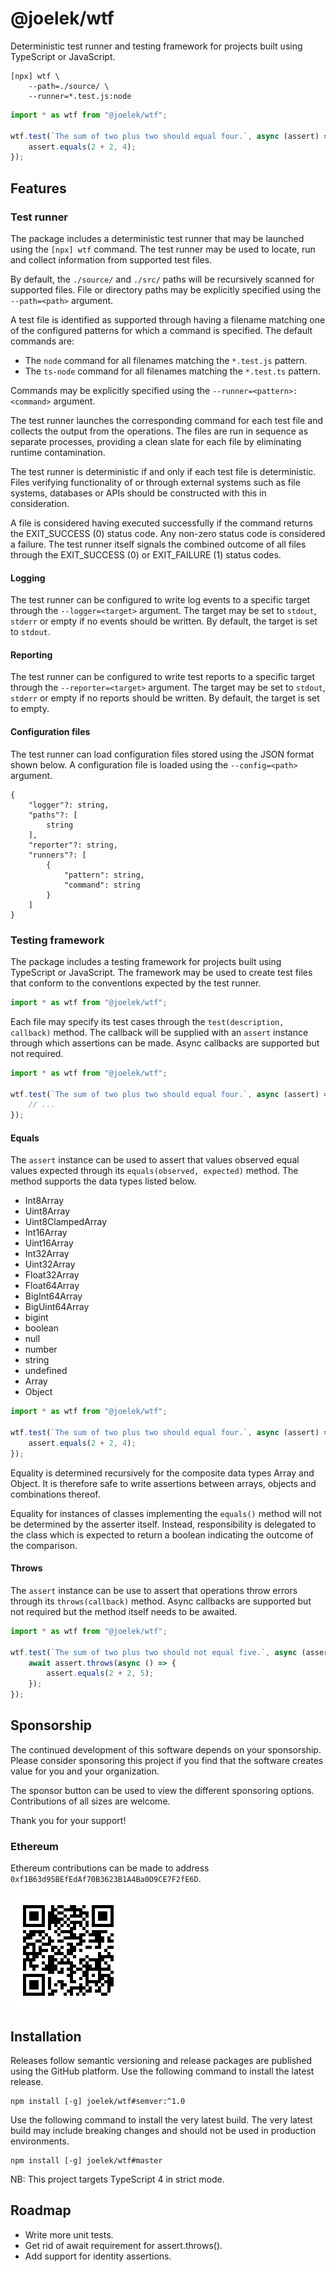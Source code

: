 # @joelek/wtf

Deterministic test runner and testing framework for projects built using TypeScript or JavaScript.

```
[npx] wtf \
	--path=./source/ \
	--runner=*.test.js:node
```

```ts
import * as wtf from "@joelek/wtf";

wtf.test(`The sum of two plus two should equal four.`, async (assert) => {
	assert.equals(2 + 2, 4);
});
```

## Features

### Test runner

The package includes a deterministic test runner that may be launched using the `[npx] wtf` command. The test runner may be used to locate, run and collect information from supported test files.

By default, the `./source/` and `./src/` paths will be recursively scanned for supported files. File or directory paths may be explicitly specified using the `--path=<path>` argument.

A test file is identified as supported through having a filename matching one of the configured patterns for which a command is specified. The default commands are:

* The `node` command for all filenames matching the `*.test.js` pattern.
* The `ts-node` command for all filenames matching the `*.test.ts` pattern.

Commands may be explicitly specified using the `--runner=<pattern>:<command>` argument.

The test runner launches the corresponding command for each test file and collects the output from the operations. The files are run in sequence as separate processes, providing a clean slate for each file by eliminating runtime contamination.

The test runner is deterministic if and only if each test file is deterministic. Files verifying functionality of or through external systems such as file systems, databases or APIs should be constructed with this in consideration.

A file is considered having executed successfully if the command returns the EXIT_SUCCESS (0) status code. Any non-zero status code is considered a failure. The test runner itself signals the combined outcome of all files through the EXIT_SUCCESS (0) or EXIT_FAILURE (1) status codes.

#### Logging

The test runner can be configured to write log events to a specific target through the `--logger=<target>` argument. The target may be set to `stdout`, `stderr` or empty if no events should be written. By default, the target is set to `stdout`.

#### Reporting

The test runner can be configured to write test reports to a specific target through the `--reporter=<target>` argument. The target may be set to `stdout`, `stderr` or empty if no reports should be written. By default, the target is set to empty.

#### Configuration files

The test runner can load configuration files stored using the JSON format shown below. A configuration file is loaded using the `--config=<path>` argument.

```
{
	"logger"?: string,
	"paths"?: [
		string
	],
	"reporter"?: string,
	"runners"?: [
		{
			"pattern": string,
			"command": string
		}
	]
}
```

### Testing framework

The package includes a testing framework for projects built using TypeScript or JavaScript. The framework may be used to create test files that conform to the conventions expected by the test runner.

```ts
import * as wtf from "@joelek/wtf";
```

Each file may specify its test cases through the `test(description, callback)` method. The callback will be supplied with an `assert` instance through which assertions can be made. Async callbacks are supported but not required.

```ts
import * as wtf from "@joelek/wtf";

wtf.test(`The sum of two plus two should equal four.`, async (assert) => {
	// ...
});
```

#### Equals

The `assert` instance can be used to assert that values observed equal values expected through its `equals(observed, expected)` method. The method supports the data types listed below.

* Int8Array
* Uint8Array
* Uint8ClampedArray
* Int16Array
* Uint16Array
* Int32Array
* Uint32Array
* Float32Array
* Float64Array
* BigInt64Array
* BigUint64Array
* bigint
* boolean
* null
* number
* string
* undefined
* Array
* Object

```ts
import * as wtf from "@joelek/wtf";

wtf.test(`The sum of two plus two should equal four.`, async (assert) => {
	assert.equals(2 + 2, 4);
});
```

Equality is determined recursively for the composite data types Array and Object. It is therefore safe to write assertions between arrays, objects and combinations thereof.

Equality for instances of classes implementing the `equals()` method will not be determined by the asserter itself. Instead, responsibility is delegated to the class which is expected to return a boolean indicating the outcome of the comparison.

#### Throws

The `assert` instance can be use to assert that operations throw errors through its `throws(callback)` method. Async callbacks are supported but not required but the method itself needs to be awaited.

```ts
import * as wtf from "@joelek/wtf";

wtf.test(`The sum of two plus two should not equal five.`, async (assert) => {
	await assert.throws(async () => {
		assert.equals(2 + 2, 5);
	});
});
```

## Sponsorship

The continued development of this software depends on your sponsorship. Please consider sponsoring this project if you find that the software creates value for you and your organization.

The sponsor button can be used to view the different sponsoring options. Contributions of all sizes are welcome.

Thank you for your support!

### Ethereum

Ethereum contributions can be made to address `0xf1B63d95BEfEdAf70B3623B1A4Ba0D9CE7F2fE6D`.

![](./eth.png)

## Installation

Releases follow semantic versioning and release packages are published using the GitHub platform. Use the following command to install the latest release.

```
npm install [-g] joelek/wtf#semver:^1.0
```

Use the following command to install the very latest build. The very latest build may include breaking changes and should not be used in production environments.

```
npm install [-g] joelek/wtf#master
```

NB: This project targets TypeScript 4 in strict mode.

## Roadmap

* Write more unit tests.
* Get rid of await requirement for assert.throws().
* Add support for identity assertions.
